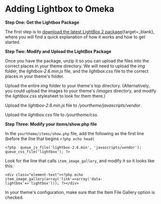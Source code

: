 # Adding Lightbox to Omeka

**Step One: Get the Lightbox Package**

The first step is to [download the latest LightBox 2 package](http://lokeshdhakar.com/projects/lightbox2){target=_blank}, where you will find a quick explanation of how it works and how to get started.

**Step Two: Modify and Upload the LightBox Package**

Once you have the package, unzip it so you can upload the files into the correct places in your theme directory. We will need to upload the *img* folder, the *lightbox-2.6.min.js* file, and the *lightbox.css* file to the correct places in your theme's folder.

Upload the entire *img* folder to your theme's top directory. (Alternatively, you could upload the images to your theme's */images* directory, and modify the *lightbox.css* stylesheet to look for them there.)

Upload the *lightbox-2.6.min.js* file to */yourtheme/javascripts/vendor*.

Upload the *lightbox.css* file to */yourtheme/css*.

**Step Three: Modify your items/show.php file**

In the `yourtheme/items/show.php` file, add the following as the first line (before the line that begins `<?php echo head(`

   `<?php 
    queue_js_file('lightbox-2.6.min', 'javascripts/vendor');
    queue_css_file('lightbox');
    ?>`

Look for the line that calls `item_image_gallery`, and modify it so it looks like this:

`<div class="element-text"><?php echo item_image_gallery(array('link'=>array('data-lightbox'=>'lightbox'))); ?></div>`

In your theme's configuration, make sure that the Item File Gallery option is checked.
